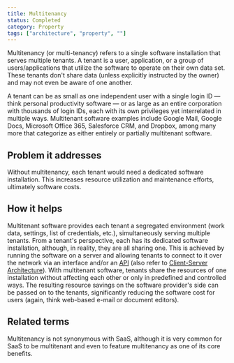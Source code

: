 ```yaml
---
title: Multitenancy
status: Completed
category: Property
tags: ["architecture", "property", ""]
---
```



Multitenancy (or multi-tenancy) refers to a single software installation that serves multiple tenants.
A tenant is a user, application, or a group of users/applications that utilize the software to operate on their own data set.
These tenants don't share data (unless explicitly instructed by the owner) and may not even be aware of one another.

A tenant can be as small as one independent user with a single login ID — think personal productivity
software — or as large as an entire corporation with thousands of login IDs, each with its own privileges
yet interrelated in multiple ways. Multitenant software examples include Google Mail, Google Docs,
Microsoft Office 365, Salesforce CRM, and Dropbox, among many more that categorize as either entirely
or partially multitenant software.

## Problem it addresses

Without multitenancy, each tenant would need a dedicated software installation.
This increases resource utilization and maintenance efforts, ultimately software costs.

## How it helps

Multitenant software provides each tenant a segregated environment (work data, settings, list of credentials, etc.),
simultaneously serving multiple tenants. From a tenant's perspective, each has its dedicated software installation,
although, in reality, they are all sharing one. This is achieved by running the software on a server and allowing
tenants to connect to it over the network via an interface and/or an [API](/application-programming-interface/)
(also refer to [Client-Server Architecture](/client-server-architecture/)).
With multitenant software, tenants share the resources of one installation without affecting each other or only
in predefined and controlled ways. The resulting resource savings on the software provider's side can be passed
on to the tenants, significantly reducing the software cost for users (again, think web-based e-mail or document editors).

## Related terms

Multitenancy is not synonymous with SaaS,
although it is very common for SaaS to be multitenant and even to feature multitenancy as one of its core benefits.
